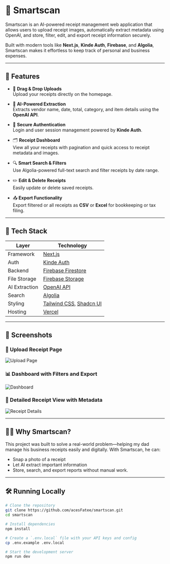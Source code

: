 # 🧾 Smartscan

Smartscan is an AI-powered receipt management web application that allows users to upload receipt images, automatically extract metadata using OpenAI, and store, filter, edit, and export receipt information securely.

Built with modern tools like **Next.js**, **Kinde Auth**, **Firebase**, and **Algolia**, Smartscan makes it effortless to keep track of personal and business expenses.

---

## 🚀 Features

- 📸 **Drag & Drop Uploads**  
  Upload your receipts directly on the homepage.

- 🤖 **AI-Powered Extraction**  
  Extracts vendor name, date, total, category, and item details using the **OpenAI API**.

- 🔐 **Secure Authentication**  
  Login and user session management powered by **Kinde Auth**.

- 🗂️ **Receipt Dashboard**  
  View all your receipts with pagination and quick access to receipt metadata and images.

- 🔍 **Smart Search & Filters**  
  Use Algolia-powered full-text search and filter receipts by date range.

- ✏️ **Edit & Delete Receipts**  
  Easily update or delete saved receipts.

- 📤 **Export Functionality**  
  Export filtered or all receipts as **CSV** or **Excel** for bookkeeping or tax filing.

---

## 🧱 Tech Stack

| Layer         | Technology                          |
|---------------|-------------------------------------|
| Framework     | [Next.js](https://nextjs.org/)      |
| Auth          | [Kinde Auth](https://kinde.com/)    |
| Backend       | [Firebase Firestore](https://firebase.google.com/products/firestore) |
| File Storage  | [Firebase Storage](https://firebase.google.com/products/storage)     |
| AI Extraction | [OpenAI API](https://platform.openai.com/) |
| Search        | [Algolia](https://www.algolia.com/) |
| Styling       | [Tailwind CSS](https://tailwindcss.com/), [Shadcn UI](https://ui.shadcn.com/) |
| Hosting       | [Vercel](https://vercel.com/)       |

---

## 📸 Screenshots

### 🧾 Upload Receipt Page
![Upload Page](https://github.com/user-attachments/assets/c1261ca6-bdcb-44dc-9522-5b2535015a01)

### 📊 Dashboard with Filters and Export
![Dashboard](https://github.com/user-attachments/assets/885521fe-08dc-4073-b0c8-aae122f92c64)

### 🧍 Detailed Receipt View with Metadata
![Receipt Details](https://github.com/user-attachments/assets/51e7879f-30db-4cce-b0c0-bcf75b74ce16)

---

## 🧑‍💼 Why Smartscan?

This project was built to solve a real-world problem—helping my dad manage his business receipts easily and digitally. With Smartscan, he can:
- Snap a photo of a receipt
- Let AI extract important information
- Store, search, and export reports without manual work.

---

## 🛠️ Running Locally

```bash
# Clone the repository
git clone https://github.com/acesFatee/smartscan.git
cd smartscan

# Install dependencies
npm install

# Create a `.env.local` file with your API keys and config
cp .env.example .env.local

# Start the development server
npm run dev
